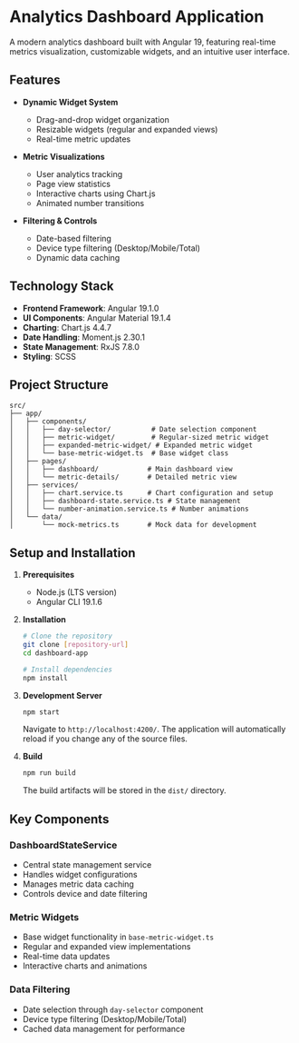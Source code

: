 # Analytics Dashboard Application

A modern analytics dashboard built with Angular 19, featuring real-time metrics visualization, customizable widgets, and an intuitive user interface.

## Features

- **Dynamic Widget System**
  - Drag-and-drop widget organization
  - Resizable widgets (regular and expanded views)
  - Real-time metric updates

- **Metric Visualizations**
  - User analytics tracking
  - Page view statistics
  - Interactive charts using Chart.js
  - Animated number transitions

- **Filtering & Controls**
  - Date-based filtering
  - Device type filtering (Desktop/Mobile/Total)
  - Dynamic data caching

## Technology Stack

- **Frontend Framework**: Angular 19.1.0
- **UI Components**: Angular Material 19.1.4
- **Charting**: Chart.js 4.4.7
- **Date Handling**: Moment.js 2.30.1
- **State Management**: RxJS 7.8.0
- **Styling**: SCSS

## Project Structure

```
src/
├── app/
│   ├── components/
│   │   ├── day-selector/          # Date selection component
│   │   ├── metric-widget/         # Regular-sized metric widget
│   │   ├── expanded-metric-widget/ # Expanded metric widget
│   │   └── base-metric-widget.ts  # Base widget class
│   ├── pages/
│   │   ├── dashboard/            # Main dashboard view
│   │   └── metric-details/       # Detailed metric view
│   ├── services/
│   │   ├── chart.service.ts      # Chart configuration and setup
│   │   ├── dashboard-state.service.ts # State management
│   │   └── number-animation.service.ts # Number animations
│   └── data/
│       └── mock-metrics.ts       # Mock data for development
```

## Setup and Installation

1. **Prerequisites**
   - Node.js (LTS version)
   - Angular CLI 19.1.6

2. **Installation**
   ```bash
   # Clone the repository
   git clone [repository-url]
   cd dashboard-app

   # Install dependencies
   npm install
   ```

3. **Development Server**
   ```bash
   npm start
   ```
   Navigate to `http://localhost:4200/`. The application will automatically reload if you change any of the source files.

4. **Build**
   ```bash
   npm run build
   ```
   The build artifacts will be stored in the `dist/` directory.

## Key Components

### DashboardStateService
- Central state management service
- Handles widget configurations
- Manages metric data caching
- Controls device and date filtering

### Metric Widgets
- Base widget functionality in `base-metric-widget.ts`
- Regular and expanded view implementations
- Real-time data updates
- Interactive charts and animations

### Data Filtering
- Date selection through `day-selector` component
- Device type filtering (Desktop/Mobile/Total)
- Cached data management for performance